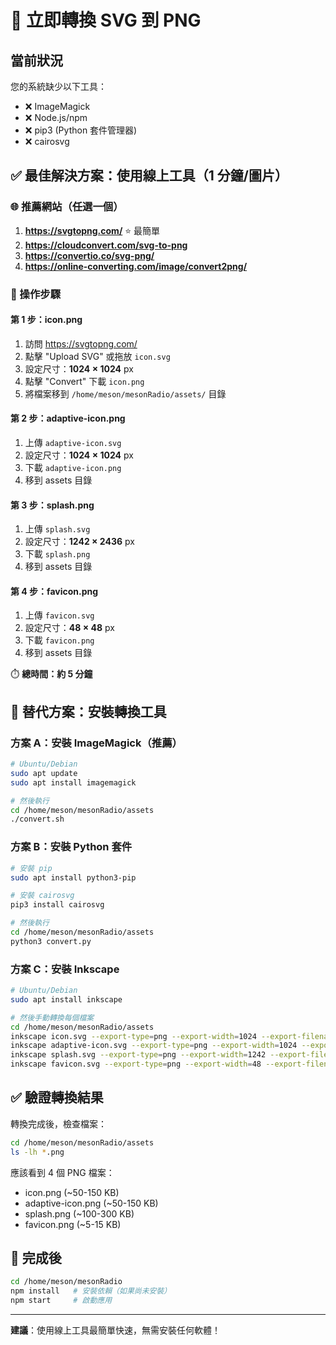 # 🚀 立即轉換 SVG 到 PNG

## 當前狀況

您的系統缺少以下工具：
- ❌ ImageMagick
- ❌ Node.js/npm
- ❌ pip3 (Python 套件管理器)
- ❌ cairosvg

## ✅ 最佳解決方案：使用線上工具（1 分鐘/圖片）

### 🌐 推薦網站（任選一個）

1. **https://svgtopng.com/** ⭐ 最簡單
2. **https://cloudconvert.com/svg-to-png**
3. **https://convertio.co/svg-png/**
4. **https://online-converting.com/image/convert2png/**

### 📝 操作步驟

#### 第 1 步：icon.png
1. 訪問 https://svgtopng.com/
2. 點擊 "Upload SVG" 或拖放 `icon.svg`
3. 設定尺寸：**1024 × 1024** px
4. 點擊 "Convert" 下載 `icon.png`
5. 將檔案移到 `/home/meson/mesonRadio/assets/` 目錄

#### 第 2 步：adaptive-icon.png
1. 上傳 `adaptive-icon.svg`
2. 設定尺寸：**1024 × 1024** px
3. 下載 `adaptive-icon.png`
4. 移到 assets 目錄

#### 第 3 步：splash.png
1. 上傳 `splash.svg`
2. 設定尺寸：**1242 × 2436** px
3. 下載 `splash.png`
4. 移到 assets 目錄

#### 第 4 步：favicon.png
1. 上傳 `favicon.svg`
2. 設定尺寸：**48 × 48** px
3. 下載 `favicon.png`
4. 移到 assets 目錄

⏱️ **總時間：約 5 分鐘**

## 🔧 替代方案：安裝轉換工具

### 方案 A：安裝 ImageMagick（推薦）

```bash
# Ubuntu/Debian
sudo apt update
sudo apt install imagemagick

# 然後執行
cd /home/meson/mesonRadio/assets
./convert.sh
```

### 方案 B：安裝 Python 套件

```bash
# 安裝 pip
sudo apt install python3-pip

# 安裝 cairosvg
pip3 install cairosvg

# 然後執行
cd /home/meson/mesonRadio/assets
python3 convert.py
```

### 方案 C：安裝 Inkscape

```bash
# Ubuntu/Debian
sudo apt install inkscape

# 然後手動轉換每個檔案
cd /home/meson/mesonRadio/assets
inkscape icon.svg --export-type=png --export-width=1024 --export-filename=icon.png
inkscape adaptive-icon.svg --export-type=png --export-width=1024 --export-filename=adaptive-icon.png
inkscape splash.svg --export-type=png --export-width=1242 --export-filename=splash.png
inkscape favicon.svg --export-type=png --export-width=48 --export-filename=favicon.png
```

## ✅ 驗證轉換結果

轉換完成後，檢查檔案：

```bash
cd /home/meson/mesonRadio/assets
ls -lh *.png
```

應該看到 4 個 PNG 檔案：
- icon.png (~50-150 KB)
- adaptive-icon.png (~50-150 KB)
- splash.png (~100-300 KB)
- favicon.png (~5-15 KB)

## 🎉 完成後

```bash
cd /home/meson/mesonRadio
npm install   # 安裝依賴（如果尚未安裝）
npm start     # 啟動應用
```

---

**建議**：使用線上工具最簡單快速，無需安裝任何軟體！

